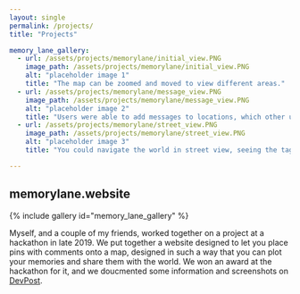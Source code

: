 ```yaml
---
layout: single
permalink: /projects/
title: "Projects"

memory_lane_gallery:
  - url: /assets/projects/memorylane/initial_view.PNG
    image_path: /assets/projects/memorylane/initial_view.PNG
    alt: "placeholder image 1"
    title: "The map can be zoomed and moved to view different areas."
  - url: /assets/projects/memorylane/message_view.PNG
    image_path: /assets/projects/memorylane/message_view.PNG
    alt: "placeholder image 2"
    title: "Users were able to add messages to locations, which other users could view and 'like'"
  - url: /assets/projects/memorylane/street_view.PNG
    image_path: /assets/projects/memorylane/street_view.PNG
    alt: "placeholder image 3"
    title: "You could navigate the world in street view, seeing the tags people had left behind, and adding your own."

---
```

## memorylane.website

{% include gallery id="memory_lane_gallery" %}

Myself, and a couple of my friends, worked together on a project at a hackathon in late 2019. We put together a website designed to let you place pins with comments onto a map, designed in such a way that you can plot your memories and share them with the world. We won an award at the hackathon for it, and we doucmented some information and screenshots on [DevPost](https://devpost.com/software/memory-lane-g43a72).
